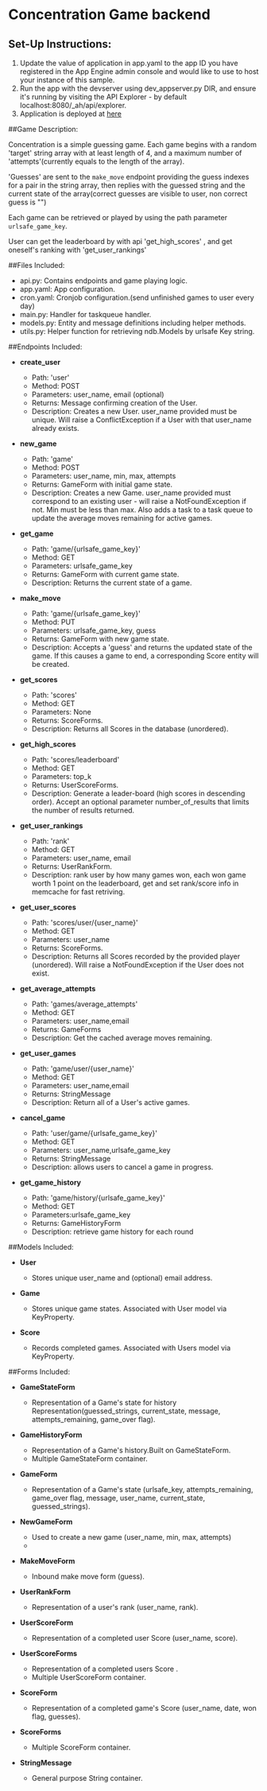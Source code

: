 # Concentration Game backend


## Set-Up Instructions:
1.  Update the value of application in app.yaml to the app ID you have registered
 in the App Engine admin console and would like to use to host your instance of this sample.
1.  Run the app with the devserver using dev_appserver.py DIR, and ensure it's
 running by visiting the API Explorer - by default localhost:8080/_ah/api/explorer.
1.  Application is deployed at [here](https://game-backend-wc.appspot.com)


##Game Description:

Concentration is a simple guessing game. Each game begins with a random 'target'
string array with at least length of 4, and a maximum number of 'attempts'(currently equals to the length of the array).

'Guesses' are sent to the `make_move` endpoint providing the guess indexes for a pair in the string array, then replies with the guessed string and the current state of the array(correct guesses are visible to user, non correct guess is "")

Each game can be retrieved or played by using the path parameter
`urlsafe_game_key`.

User can get the leaderboard by with api 'get_high_scores' , and get oneself's
ranking with 'get_user_rankings'

##Files Included:
 - api.py: Contains endpoints and game playing logic.
 - app.yaml: App configuration.
 - cron.yaml: Cronjob configuration.(send unfinished games to user every day)
 - main.py: Handler for taskqueue handler.
 - models.py: Entity and message definitions including helper methods.
 - utils.py: Helper function for retrieving ndb.Models by urlsafe Key string.

##Endpoints Included:
 - **create_user**
    - Path: 'user'
    - Method: POST
    - Parameters: user_name, email (optional)
    - Returns: Message confirming creation of the User.
    - Description: Creates a new User. user_name provided must be unique. Will
    raise a ConflictException if a User with that user_name already exists.

 - **new_game**
    - Path: 'game'
    - Method: POST
    - Parameters: user_name, min, max, attempts
    - Returns: GameForm with initial game state.
    - Description: Creates a new Game. user_name provided must correspond to an
    existing user - will raise a NotFoundException if not. Min must be less than
    max. Also adds a task to a task queue to update the average moves remaining
    for active games.

 - **get_game**
    - Path: 'game/{urlsafe_game_key}'
    - Method: GET
    - Parameters: urlsafe_game_key
    - Returns: GameForm with current game state.
    - Description: Returns the current state of a game.

 - **make_move**
    - Path: 'game/{urlsafe_game_key}'
    - Method: PUT
    - Parameters: urlsafe_game_key, guess
    - Returns: GameForm with new game state.
    - Description: Accepts a 'guess' and returns the updated state of the game.
    If this causes a game to end, a corresponding Score entity will be created.

 - **get_scores**
    - Path: 'scores'
    - Method: GET
    - Parameters: None
    - Returns: ScoreForms.
    - Description: Returns all Scores in the database (unordered).

  - **get_high_scores**
     - Path: 'scores/leaderboard'
     - Method: GET
     - Parameters: top_k
     - Returns: UserScoreForms.
     - Description: Generate a leader-board (high scores in descending order).
        Accept an optional parameter number_of_results that limits
        the number of results returned.

  - **get_user_rankings**
     - Path: 'rank'
     - Method: GET
     - Parameters: user_name, email
     - Returns: UserRankForm.
     - Description: rank user by how many games won, each won game worth 1 point
        on the leaderboard, get and set rank/score info in memcache
        for fast retriving.

 - **get_user_scores**
    - Path: 'scores/user/{user_name}'
    - Method: GET
    - Parameters: user_name
    - Returns: ScoreForms.
    - Description: Returns all Scores recorded by the provided player (unordered).
    Will raise a NotFoundException if the User does not exist.

 - **get_average_attempts**
    - Path: 'games/average_attempts'
    - Method: GET
    - Parameters: user_name,email
    - Returns: GameForms
    - Description: Get the cached average moves remaining.

- **get_user_games**
   - Path: 'game/user/{user_name}'
   - Method: GET
   - Parameters: user_name,email
   - Returns: StringMessage
   - Description: Return all of a User's active games.

- **cancel_game**
  - Path: 'user/game/{urlsafe_game_key}'
  - Method: GET
  - Parameters: user_name,urlsafe_game_key
  - Returns: StringMessage
  - Description: allows users to cancel a game in progress.

- **get_game_history**
  - Path: 'game/history/{urlsafe_game_key}'
  - Method: GET
  - Parameters:urlsafe_game_key
  - Returns: GameHistoryForm
  - Description: retrieve game history for each round


##Models Included:
 - **User**
    - Stores unique user_name and (optional) email address.

 - **Game**
    - Stores unique game states. Associated with User model via KeyProperty.

 - **Score**
    - Records completed games. Associated with Users model via KeyProperty.

##Forms Included:
 - **GameStateForm**
   - Representation of a Game's state for history Representation(guessed_strings, current_state,  message, attempts_remaining, game_over flag).

 - **GameHistoryForm**
   - Representation of a Game's history.Built on GameStateForm.
   - Multiple GameStateForm container.

 - **GameForm**
    - Representation of a Game's state (urlsafe_key, attempts_remaining,
    game_over flag, message, user_name, current_state, guessed_strings).

 - **NewGameForm**
    - Used to create a new game (user_name, min, max, attempts)
    -
 - **MakeMoveForm**
    - Inbound make move form (guess).

- **UserRankForm**
   - Representation of a user's rank (user_name, rank).

- **UserScoreForm**
    - Representation of a completed user Score (user_name, score).

- **UserScoreForms**
   - Representation of a completed users Score .
   - Multiple UserScoreForm container.

- **ScoreForm**
    - Representation of a completed game's Score (user_name, date, won flag,
    guesses).

 - **ScoreForms**
    - Multiple ScoreForm container.

 - **StringMessage**
    - General purpose String container.
